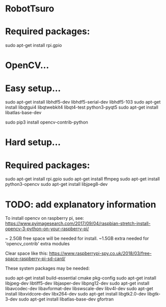 # RobotTsuro
# Required packages:

sudo apt-get install rpi.gpio

# OpenCV...
# Easy setup...
sudo apt-get install libhdf5-dev libhdf5-serial-dev libhdf5-103
sudo apt-get install libqtgui4 libqtwebkit4 libqt4-test python3-pyqt5
sudo apt-get install libatlas-base-dev

sudo pip3 install opencv-contrib-python

# Hard setup...
# Required packages:

sudo apt-get install rpi.gpio
sudo apt-get install ffmpeg
sudo apt-get install python3-opencv
sudo apt-get install libjpeg8-dev

# TODO: add explanatory information
To install opencv on raspberry pi, see:
https://www.pyimagesearch.com/2017/09/04/raspbian-stretch-install-opencv-3-python-on-your-raspberry-pi/

~ 2.5GB free space will be needed for install.
~1.5GB extra needed for 'opencv_contrib' extra modules

Clear space like this:
https://www.raspberrypi-spy.co.uk/2018/03/free-space-raspberry-pi-sd-card/

These system packages may be needed:

sudo apt-get install build-essential cmake pkg-config
sudo apt-get install libjpeg-dev libtiff5-dev libjasper-dev libpng12-dev
sudo apt-get install libavcodec-dev libavformat-dev libswscale-dev libv4l-dev
sudo apt-get install libxvidcore-dev libx264-dev
sudo apt-get install libgtk2.0-dev libgtk-3-dev
sudo apt-get install libatlas-base-dev gfortran


